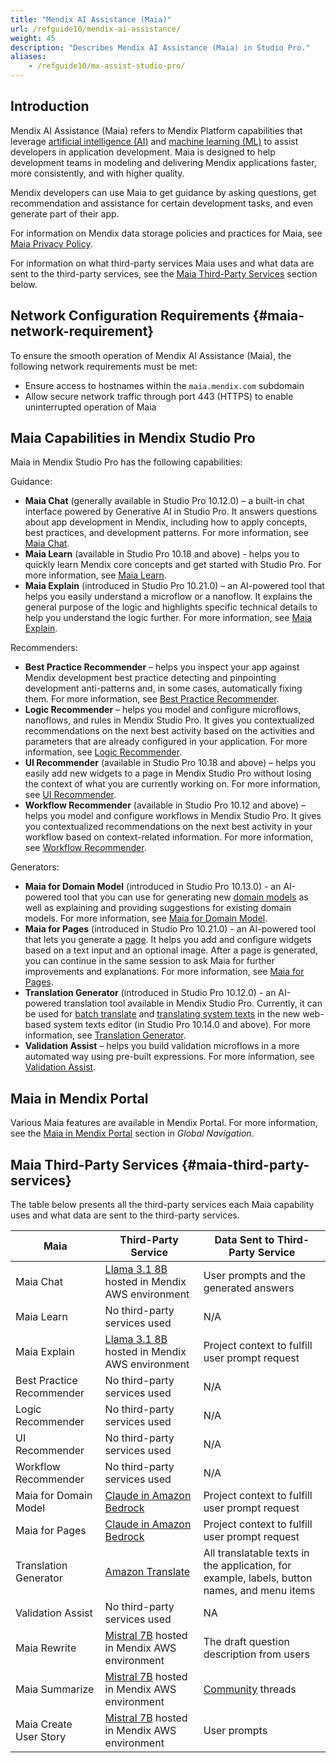 ```yaml
---
title: "Mendix AI Assistance (Maia)"
url: /refguide10/mendix-ai-assistance/
weight: 45
description: "Describes Mendix AI Assistance (Maia) in Studio Pro."
aliases:
    - /refguide10/mx-assist-studio-pro/
---
```


## Introduction 

Mendix AI Assistance (Maia) refers to Mendix Platform capabilities that leverage [artificial intelligence (AI)](https://www.mendix.com/glossary/artificial-intelligence-ai/) and [machine learning (ML)](https://www.mendix.com/glossary/machine-learning/) to assist developers in application development. Maia is designed to help development teams in modeling and delivering Mendix applications faster, more consistently, and with higher quality. 

Mendix developers can use Maia to get guidance by asking questions, get recommendation and assistance for certain development tasks, and even generate part of their app. 

For information on Mendix data storage policies and practices for Maia, see [Maia Privacy Policy](https://www.mendix.com/legal/privacy/maia/).

For information on what third-party services Maia uses and what data are sent to the third-party services, see the [Maia Third-Party Services](#maia-third-party-services) section below.

## Network Configuration Requirements {#maia-network-requirement}

To ensure the smooth operation of Mendix AI Assistance (Maia), the following network requirements must be met:

* Ensure access to hostnames within the `maia.mendix.com` subdomain
* Allow secure network traffic through port 443 (HTTPS) to enable uninterrupted operation of Maia

## Maia Capabilities in Mendix Studio Pro 

Maia in Mendix Studio Pro has the following capabilities: 

Guidance:

* **Maia Chat** (generally available in Studio Pro 10.12.0) – a built-in chat interface powered by Generative AI in Studio Pro. It answers questions about app development in Mendix, including how to apply concepts, best practices, and development patterns. For more information, see [Maia Chat](/refguide10/maia-chat/). 
* **Maia Learn** (available in Studio Pro 10.18 and above) - helps you to quickly learn Mendix core concepts and get started with Studio Pro. For more information, see [Maia Learn](/refguide10/maia-learn/).
* **Maia Explain** (introduced in Studio Pro 10.21.0) – an AI-powered tool that helps you easily understand a microflow or a nanoflow. It explains the general purpose of the logic and highlights specific technical details to help you understand the logic further. For more information, see [Maia Explain](/refguide10/maia-explain/).

Recommenders:

* **Best Practice Recommender** – helps you inspect your app against Mendix development best practice detecting and pinpointing development anti-patterns and, in some cases, automatically fixing them. For more information, see [Best Practice Recommender](/refguide10/best-practice-recommender/).
* **Logic Recommender** – helps you model and configure microflows, nanoflows, and rules in Mendix Studio Pro. It gives you contextualized recommendations on the next best activity based on the activities and parameters that are already configured in your application. For more information, see [Logic Recommender](/refguide10/logic-recommender/).
* **UI Recommender** (available in Studio Pro 10.18 and above) – helps you easily add new widgets to a page in Mendix Studio Pro without losing the context of what you are currently working on. For more information, see [UI Recommender](/refguide10/ui-recommender/).
* **Workflow Recommender** (available in Studio Pro 10.12 and above) – helps you model and configure workflows in Mendix Studio Pro. It gives you contextualized recommendations on the next best activity in your workflow based on context-related information. For more information, see [Workflow Recommender](/refguide10/workflow-recommender/).

Generators:

* **Maia for Domain Model** (introduced in Studio Pro 10.13.0) - an AI-powered tool that you can use for generating new [domain models](/refguide10/domain-model/) as well as explaining and providing suggestions for existing domain models. For more information, see [Maia for Domain Model](/refguide10/maia-for-domain-model/).
* **Maia for Pages** (introduced in Studio Pro 10.21.0) - an AI-powered tool that lets you generate a [page](/refguide10/page/). It helps you add and configure widgets based on a text input and an optional image. After a page is generated, you can continue in the same session to ask Maia for further improvements and explanations. For more information, see [Maia for Pages](/refguide10/maia-for-pages/).
* **Translation Generator** (introduced in Studio Pro 10.12.0) - an AI-powered translation tool available in Mendix Studio Pro. Currently, it can be used for [batch translate](/refguide10/translation-generator/#batch-translate) and [translating system texts](/refguide10/translation-generator/#translate-system-text) in the new web-based system texts editor (in Studio Pro 10.14.0 and above). For more information, see [Translation Generator](/refguide10/translation-generator/).
* **Validation Assist** – helps you build validation microflows in a more automated way using pre-built expressions. For more information, see [Validation Assist](/refguide10/validation-assist/).

## Maia in Mendix Portal

Various Maia features are available in Mendix Portal. For more information, see the [Maia in Mendix Portal](/portal/global-navigation/#maia-mx-portal) section in *Global Navigation*.

## Maia Third-Party Services {#maia-third-party-services}

The table below presents all the third-party services each Maia capability uses and what data are sent to the third-party services.

| Maia | Third-Party Service | Data Sent to Third-Party Service |
| --- | --- | --- |
| Maia Chat | [Llama 3.1 8B](https://github.com/meta-llama/llama-models/blob/main/models/llama3_1/MODEL_CARD.md) hosted in Mendix AWS environment | User prompts and the generated answers |
| Maia Learn | No third-party services used | N/A |
| Maia Explain | [Llama 3.1 8B](https://github.com/meta-llama/llama-models/blob/main/models/llama3_1/MODEL_CARD.md) hosted in Mendix AWS environment | Project context to fulfill user prompt request |
| Best Practice Recommender | No third-party services used | N/A |
| Logic Recommender | No third-party services used | N/A |
| UI Recommender | No third-party services used | N/A |
| Workflow Recommender | No third-party services used | N/A |
| Maia for Domain Model | [Claude in Amazon Bedrock](https://aws.amazon.com/bedrock/claude/) | Project context to fulfill user prompt request |
| Maia for Pages | [Claude in Amazon Bedrock](https://aws.amazon.com/bedrock/claude/) | Project context to fulfill user prompt request |
| Translation Generator | [Amazon Translate](https://aws.amazon.com/translate/) | All translatable texts in the application, for example, labels, button names, and menu items |
| Validation Assist | No third-party services used | NA |
| Maia Rewrite | [Mistral 7B](https://mistral.ai/news/announcing-mistral-7b/) hosted in Mendix AWS environment | The draft question description from users |
| Maia Summarize | [Mistral 7B](https://mistral.ai/news/announcing-mistral-7b/) hosted in Mendix AWS environment | [Community](https://community.mendix.com/p/community) threads |
| Maia Create User Story | [Mistral 7B](https://mistral.ai/news/announcing-mistral-7b/) hosted in Mendix AWS environment | User prompts |
